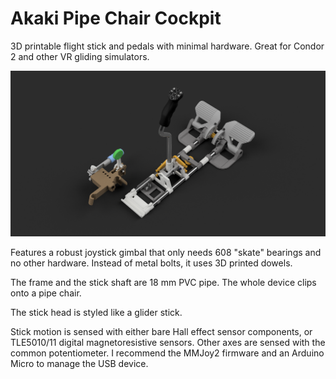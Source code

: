 # Akaki Pipe Chair Cockpit
3D printable flight stick and pedals with minimal hardware. Great for Condor 2 and other VR gliding simulators.

![3D render](pipechair%20cockpit%20render.png?raw=true)

Features a robust joystick gimbal that only needs 608 "skate" bearings and no other hardware. Instead of metal bolts, it uses 3D printed dowels.

The frame and the stick shaft are 18 mm PVC pipe. The whole device clips onto a pipe chair.

The stick head is styled like a glider stick.

Stick motion is sensed with either bare Hall effect sensor components, or TLE5010/11 digital magnetoresistive sensors. Other axes are sensed with the common potentiometer. I recommend the MMJoy2 firmware and an Arduino Micro to manage the USB device.
